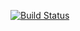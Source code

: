 [![Build Status](https://travis-ci.org/virtum/auctionFinderBackend.svg?branch=master)](https://travis-ci.org/virtum/auctionFinderBackend)